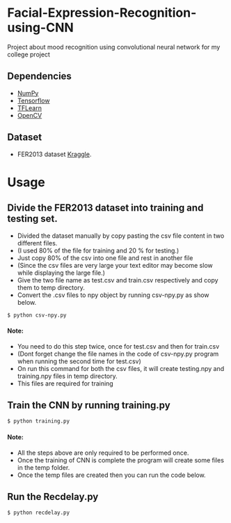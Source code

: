 # Facial-Expression-Recognition-using-CNN

Project about mood recognition using convolutional neural network for my college project

## Dependencies

- [NumPy](http://docs.scipy.org/doc/numpy-1.10.1/user/install.html)
- [Tensorflow](https://www.tensorflow.org/versions/r0.8/get_started/os_setup.html)
- [TFLearn](https://github.com/tflearn/tflearn#installation)
- [OpenCV](https://opencv-python-tutroals.readthedocs.io/en/latest/)

## Dataset

* FER2013 dataset [Kraggle](https://www.kaggle.com/c/challenges-in-representation-learning-facial-expression-recognition-challenge/data).

# Usage
## Divide the FER2013 dataset into training and testing set.
   * Divided the dataset manually by copy pasting the csv file content in two different files.
   * (I used 80% of the file for training and 20 % for testing.)
   * Just copy 80% of the csv into one file and rest in another file
   * (Since the csv files are very large your text editor may become slow while displaying the large file.)
   * Give the two file name as test.csv and train.csv respectively and copy them to temp directory.
   * Convert the .csv files to npy object by running csv-npy.py as show below.
   ```bash
   $ python csv-npy.py
   ```
   #### Note: 
   * You need to do this step twice, once for test.csv and then for train.csv
   * (Dont forget change the file names in the code of csv-npy.py program when running the second time for test.csv)
   * On run this command for both the csv files, it will create testing.npy and training.npy files in temp directory.
   * This files are required for training 
  
  
## Train the CNN by running training.py 
```bash
$ python training.py
```
   #### Note:
   * All the steps above are only required to be performed once.
   * Once the training of CNN is complete the program will create some files in the temp folder.
   * Once the temp files are created then you can run the code below.
## Run the Recdelay.py
```bash
$ python recdelay.py
```

